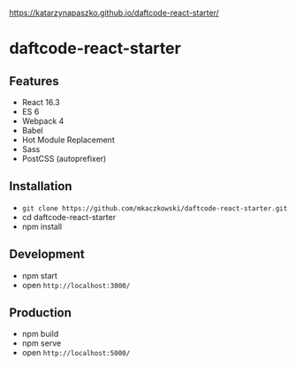 https://katarzynapaszko.github.io/daftcode-react-starter/

# daftcode-react-starter

## Features
* React 16.3
* ES 6
* Webpack 4
* Babel
* Hot Module Replacement
* Sass
* PostCSS (autoprefixer)

## Installation
* `git clone https://github.com/mkaczkowski/daftcode-react-starter.git`
* cd daftcode-react-starter
* npm install

## Development
* npm start
* open `http://localhost:3000/`

## Production
* npm build
* npm serve
* open `http://localhost:5000/`
